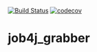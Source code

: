 [![Build Status](https://www.travis-ci.com/AlexeyEsipov/-job4j_grabber.svg?branch=main)](https://www.travis-ci.com/AlexeyEsipov/-job4j_grabber)
[![codecov](https://codecov.io/gh/AlexeyEsipov/-job4j_grabber/branch/main/graph/badge.svg?token=80DC3I5FWM)](https://codecov.io/gh/AlexeyEsipov/-job4j_grabber)
# job4j_grabber